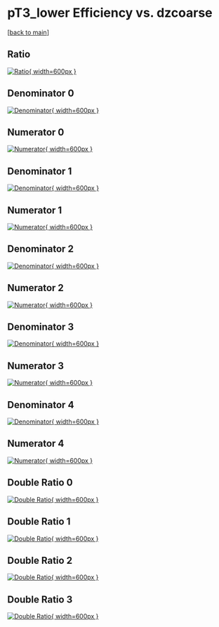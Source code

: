 # pT3_lower Efficiency vs. dzcoarse

[[back to main](./)]



## Ratio

[![Ratio](../mtv/var/pT3_lower_base_0_0_eff_dzcoarse.png){ width=600px }](../mtv/var/pT3_lower_base_0_0_eff_dzcoarse.pdf)

## Denominator 0

[![Denominator](../mtv/den/pT3_lower_base_0_0_eff_dzcoarse_den0.png){ width=600px }](../mtv/den/pT3_lower_base_0_0_eff_dzcoarse_den0.pdf)

## Numerator 0

[![Numerator](../mtv/num/pT3_lower_base_0_0_eff_dzcoarse_num0.png){ width=600px }](../mtv/num/pT3_lower_base_0_0_eff_dzcoarse_num0.pdf)

## Denominator 1

[![Denominator](../mtv/den/pT3_lower_base_0_0_eff_dzcoarse_den1.png){ width=600px }](../mtv/den/pT3_lower_base_0_0_eff_dzcoarse_den1.pdf)

## Numerator 1

[![Numerator](../mtv/num/pT3_lower_base_0_0_eff_dzcoarse_num1.png){ width=600px }](../mtv/num/pT3_lower_base_0_0_eff_dzcoarse_num1.pdf)

## Denominator 2

[![Denominator](../mtv/den/pT3_lower_base_0_0_eff_dzcoarse_den2.png){ width=600px }](../mtv/den/pT3_lower_base_0_0_eff_dzcoarse_den2.pdf)

## Numerator 2

[![Numerator](../mtv/num/pT3_lower_base_0_0_eff_dzcoarse_num2.png){ width=600px }](../mtv/num/pT3_lower_base_0_0_eff_dzcoarse_num2.pdf)

## Denominator 3

[![Denominator](../mtv/den/pT3_lower_base_0_0_eff_dzcoarse_den3.png){ width=600px }](../mtv/den/pT3_lower_base_0_0_eff_dzcoarse_den3.pdf)

## Numerator 3

[![Numerator](../mtv/num/pT3_lower_base_0_0_eff_dzcoarse_num3.png){ width=600px }](../mtv/num/pT3_lower_base_0_0_eff_dzcoarse_num3.pdf)

## Denominator 4

[![Denominator](../mtv/den/pT3_lower_base_0_0_eff_dzcoarse_den4.png){ width=600px }](../mtv/den/pT3_lower_base_0_0_eff_dzcoarse_den4.pdf)

## Numerator 4

[![Numerator](../mtv/num/pT3_lower_base_0_0_eff_dzcoarse_num4.png){ width=600px }](../mtv/num/pT3_lower_base_0_0_eff_dzcoarse_num4.pdf)

## Double Ratio 0

[![Double Ratio](../mtv/ratio/pT3_lower_base_0_0_eff_dzcoarse_ratio0.png){ width=600px }](../mtv/ratio/pT3_lower_base_0_0_eff_dzcoarse_ratio0.pdf)

## Double Ratio 1

[![Double Ratio](../mtv/ratio/pT3_lower_base_0_0_eff_dzcoarse_ratio1.png){ width=600px }](../mtv/ratio/pT3_lower_base_0_0_eff_dzcoarse_ratio1.pdf)

## Double Ratio 2

[![Double Ratio](../mtv/ratio/pT3_lower_base_0_0_eff_dzcoarse_ratio2.png){ width=600px }](../mtv/ratio/pT3_lower_base_0_0_eff_dzcoarse_ratio2.pdf)

## Double Ratio 3

[![Double Ratio](../mtv/ratio/pT3_lower_base_0_0_eff_dzcoarse_ratio3.png){ width=600px }](../mtv/ratio/pT3_lower_base_0_0_eff_dzcoarse_ratio3.pdf)


